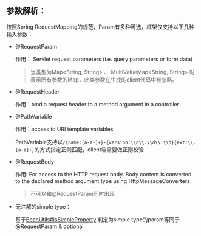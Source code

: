 
## 参数解析：

按照Spring RequestMapping的规范，Param有多种可选，框架仅支持以下几种输入参数：

- @RequestParam

   作用： Servlet request parameters (i.e. query parameters or form data)
   
   > 当类型为Map<String, String> 、 MultiValueMap<String, String> 时表示所有参数的Map，此类参数在生成的client代码中被忽略。

- @RequestHeader

    作用：bind a request header to a method argument in a controller

- @PathVariable

    作用：access to URI template variables
    
    PathVariable支持以`/{name:[a-z-]+}-{version:\\d\\.\\d\\.\\d}{ext:\\.[a-z]+}`的方式指定正则匹配，client端需要做正则校验

- @RequestBody

    作用: For access to the HTTP request body. Body content is converted to the declared method argument type using HttpMessageConverters
    
    > 不可以和@RequestParam同时出现
    
- 无注解的simple type：

    基于[BeanUtils#isSimpleProperty](https://docs.spring.io/spring-framework/docs/5.0.5.RELEASE/javadoc-api/org/springframework/beans/BeanUtils.html#isSimpleProperty-java.lang.Class-)
    判定为simple type的param等同于@RequestParam & optional